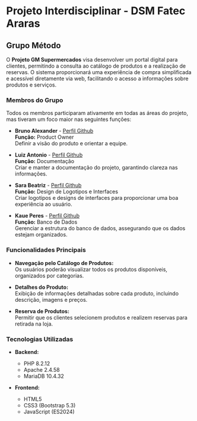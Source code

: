 # Projeto Interdisciplinar - DSM Fatec Araras

## Grupo Método


O **Projeto GM Supermercados** visa desenvolver um portal digital para clientes, permitindo a consulta ao catálogo de produtos e a realização de reservas. O sistema proporcionará uma experiência de compra simplificada e acessível diretamente via web, facilitando o acesso a informações sobre produtos e serviços.

### Membros do Grupo
Todos os membros participaram ativamente em todas as áreas do projeto, mas tiveram um foco maior nas seguintes funções:

- **Bruno Alexander** - [Perfil Github](https://github.com/bruno-santos382)  
  **Função:** Product Owner  
  Definir a visão do produto e orientar a equipe.

- **Luiz Antonio** - [Perfil Github](https://github.com/Lafreit)  
  **Função:** Documentação  
  Criar e manter a documentação do projeto, garantindo clareza nas informações.

- **Sara Beatriz** - [Perfil Github](https://github.com/SaraBeatris)  
  **Função:** Design de Logotipos e Interfaces  
  Criar logotipos e designs de interfaces para proporcionar uma boa experiência ao usuário.

- **Kaue Peres** - [Perfil Github](https://github.com/KauePO)  
  **Função:** Banco de Dados  
  Gerenciar a estrutura do banco de dados, assegurando que os dados estejam organizados.

### Funcionalidades Principais
- **Navegação pelo Catálogo de Produtos:**  
  Os usuários poderão visualizar todos os produtos disponíveis, organizados por categorias.

- **Detalhes do Produto:**  
  Exibição de informações detalhadas sobre cada produto, incluindo descrição, imagens e preços.

- **Reserva de Produtos:**  
  Permitir que os clientes selecionem produtos e realizem reservas para retirada na loja.

### Tecnologias Utilizadas
- **Backend:**
  - PHP 8.2.12
  - Apache 2.4.58
  - MariaDB 10.4.32

- **Frontend:**
  - HTML5
  - CSS3 (Bootstrap 5.3)
  - JavaScript (ES2024)
